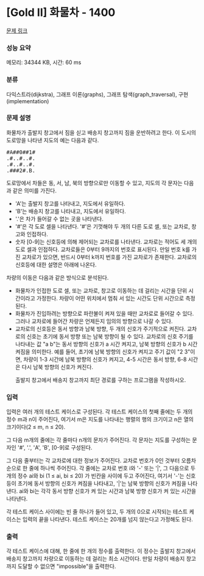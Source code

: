 # [Gold II] 화물차 - 1400 

[문제 링크](https://www.acmicpc.net/problem/1400) 

### 성능 요약

메모리: 34344 KB, 시간: 60 ms

### 분류

다익스트라(dijkstra), 그래프 이론(graphs), 그래프 탐색(graph_traversal), 구현(implementation)

### 문제 설명

<p>화물차가 출발지 창고에서 짐을 싣고 배송지 창고까지 짐을 운반하려고 한다. 이 도시의 도로망을 나타낸 지도의 예는 다음과 같다.</p>

<pre>#A##0##1#
.#..#..#.
.#..#..#.
.###2#.B.</pre>

<p>도로망에서 차들은 동, 서, 남, 북의 방향으로만 이동할 수 있고, 지도의 각 문자는 다음과 같은 의미를 가진다.</p>
<ul>
<li>'A'는 출발지 창고를 나타내고, 지도에서 유일하다.</li>
<li>'B'는 배송지 창고를 나타내고, 지도에서 유일하다.</li>
<li>'.'은 차가 들어갈 수 없는 곳을 나타낸다.</li>
<li>'#'은 각 도로 셀을 나타낸다. '#'은 기껏해야 두 개의 다른 도로 셀, 또는 교차로, 창고와 인접하다.</li>
<li>숫자 [0-9]는 신호등에 의해 제어되는 교차로를 나타낸다. 교차로는 적어도 세 개의 도로 셀과 인접하다. 교차로들은 0부터 9까지의 번호로 표시된다. 만일 번호 k를 가진 교차로가 있으면, 반드시 0부터 k까지 번호를 가진 교차로가 존재한다. 교차로의 신호등에 대한 설명은 아래에 나온다.</li>
</ul>
<p>차량의 이동은 다음과 같은 방식으로 분석된다.</p>
<ul>
<li>화물차가 인접한 도로 셀, 또는 교차로, 창고로 이동하는 데 걸리는 시간을 단위 시간이라고 가정한다. 차량이 어떤 위치에서 멈춰 서 있는 시간도 단위 시간으로 측정된다.</li>

<li>화물차가 진입하려는 방향으로 파란불이 켜져 있을 때만 교차로로 들어갈 수 있다. 그러나 교차로에 들어간 차량은 언제든지 임의의 방향으로 나갈 수 있다.</li>
<li>교차로의 신호등은 동서 방향과 남북 방향, 두 개의 신호가 주기적으로 켜진다. 교차로의 신호는 초기에 동서 방향 또는 남북 방향이 될 수 있다. 교차로의 신호 주기를 나타내는 값 "a b"는 동서 방향의 신호가 a 시간 켜지고, 남북 방향의 신호가 b 시간 켜짐을 의미한다. 예를 들어, 초기에 남북 방향의 신호가 켜지고 주기 값이 "2 3"이면, 차량이 1-3 시간에 남북 방향의 신호가 켜지고, 4-5 시간은 동서 방향, 6-8 시간은 다시 남북 방향의 신호가 켜진다.</li>

<p>출발지 창고에서 배송지 창고까지 최단 경로를 구하는 프로그램을 작성하시오.</p>
				</ul>

### 입력 

 <p>입력은 여러 개의 테스트 케이스로 구성된다. 각 테스트 케이스의 첫째 줄에는 두 개의 정수 m과 n이 주어진다, 여기서 m은 지도를 나타내는 행렬의 행의 크기이고 n은 열의 크기이다(2 ≤ m, n ≤ 20).</p>

<p>그 다음 m개의 줄에는 각 줄마다 n개의 문자가 주어진다. 각 문자는 지도를 구성하는 문자인 '#', '.', 'A', 'B', [0-9]로 구성된다.</p>

<p>그 다음 줄부터는 각 교차로에 대한 정보가 주어진다. 교차로 번호가 0인 것부터 오름차순으로 한 줄에 하나씩 주어진다. 각 줄에는 교차로 번호 i와 '-' 또는 '|', 그 다음으로 두 개의 정수 ai와 bi (1 ≤ ai, bi ≤ 20) 가 빈칸을 사이에 두고 주어진다, 여기서 '-'는 신호등이 초기에 동서 방향의 신호가 켜짐을 나타내고, '|'는 남북 방향의 신호가 켜짐을 나타낸다. ai와 bi는 각각 동서 방향 신호가 켜 있는 시간과 남북 방향 신호가 켜 있는 시간을 나타낸다.</p>

<p>각 테스트 케이스 사이에는 빈 줄 하나가 들어 있고, 두 개의 0으로 시작되는 테스트 케이스는 입력의 끝을 나타낸다. 테스트 케이스는 20개를 넘지 않는다고 가정해도 된다.<br>
 </p>

### 출력 

 <p>각 테스트 케이스에 대해, 한 줄에 한 개의 정수를 출력한다. 이 정수는 출발지 창고에서 배송지 창고까지 차량으로 이동하는 데 걸리는 최소 시간이다. 만일 차량이 배송지 창고까지 도달할 수 없으면 "impossible"을 출력한다.<br>
 </p>

